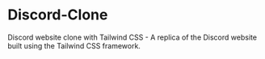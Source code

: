 # Discord-Clone
Discord website clone with Tailwind CSS - A replica of the Discord website built using the Tailwind CSS framework.
